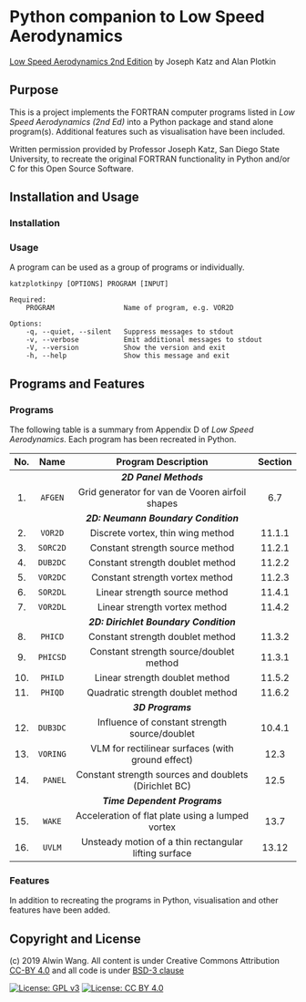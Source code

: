 # Python companion to Low Speed Aerodynamics

[Low Speed Aerodynamics 2nd Edition](https://www.amazon.com/Low-Speed-Aerodynamics-Second-Cambridge-Aerospace/dp/0521665523) by Joseph Katz and Alan Plotkin

## Purpose

This is a project implements the FORTRAN computer programs listed in *Low Speed Aerodynamics (2nd Ed)* into a Python package and stand alone program(s). Additional features such as visualisation have been included.

Written permission provided by Professor Joseph Katz, San Diego State University, to recreate the original FORTRAN functionality in Python and/or C for this Open Source Software.

## Installation and Usage

### Installation

### Usage

A program can be used as a group of programs or individually.

```text
katzplotkinpy [OPTIONS] PROGRAM [INPUT]

Required:
    PROGRAM                 Name of program, e.g. VOR2D

Options:
    -q, --quiet, --silent   Suppress messages to stdout
    -v, --verbose           Emit additional messages to stdout
    -V, --version           Show the version and exit
    -h, --help              Show this message and exit
```

## Programs and Features

### Programs

The following table is a summary from Appendix D of *Low Speed Aerodynamics*. Each program has been recreated in Python.

| No. |   Name   |                    Program Description                | Section |
|:---:|:--------:|:-----------------------------------------------------:|:-------:|
|     |          |                  **_2D Panel Methods_**               |         |
|  1. |  `AFGEN` | Grid generator for van de Vooren airfoil shapes       |   6.7   |
|     |          |            **_2D: Neumann Boundary Condition_**       |         |
|  2. |  `VOR2D` | Discrete vortex, thin wing method                     |  11.1.1 |
|  3. | `SORC2D` | Constant strength source method                       |  11.2.1 |
|  4. | `DUB2DC` | Constant strength doublet method                      |  11.2.2 |
|  5. | `VOR2DC` | Constant strength vortex method                       |  11.2.3 |
|  6. | `SOR2DL` | Linear strength source method                         |  11.4.1 |
|  7. | `VOR2DL` | Linear strength vortex method                         |  11.4.2 |
|     |          |          **_2D: Dirichlet Boundary Condition_**       |         |
|  8. |  `PHICD` | Constant strength doublet method                      |  11.3.2 |
|  9. | `PHICSD` | Constant strength source/doublet method               |  11.3.1 |
| 10. |  `PHILD` | Linear strength doublet method                        |  11.5.2 |
| 11. |  `PHIQD` | Quadratic strength doublet method                     |  11.6.2 |
|     |          |                    **_3D Programs_**                  |         |
| 12. | `DUB3DC` | Influence of constant strength source/doublet         |  10.4.1 |
| 13. | `VORING` | VLM for rectilinear surfaces (with ground effect)     |  12.3   |
| 14. | ` PANEL` | Constant strength sources and doublets (Dirichlet BC) |  12.5   |
|     |          |             **_Time Dependent Programs_**             |         |
| 15. |   `WAKE` | Acceleration of flat plate using a lumped vortex      |  13.7   |
| 16. |   `UVLM` | Unsteady motion of a thin rectangular lifting surface |  13.12  |

### Features

In addition to recreating the programs in Python, visualisation and other features have been added.

## Copyright and License

(c) 2019 Alwin Wang. All content is under Creative Commons Attribution [CC-BY 4.0](https://creativecommons.org/licenses/by/4.0/legalcode.txt) and all code is under [BSD-3 clause](LICENSE)

[![License: GPL v3](https://img.shields.io/badge/License-GPLv3-blue.svg?style=popout-square)](https://www.gnu.org/licenses/gpl-3.0)
[![License: CC BY 4.0](https://img.shields.io/badge/License-CC%20BY%204.0-lightgrey.svg?style=popout-square)](https://creativecommons.org/licenses/by/4.0/)